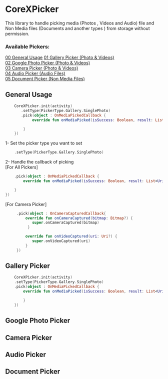 # CoreXPicker

This library to handle picking media (Photos , Videos and Audio) file and Non Media files (Documents
and another types ) from storage without permission.

### Available Pickers:

[00 General Usage](#general-usage)
[01 Gallery Picker (Photo & Videos)](#gallery-picker)<br/>
[02 Google Photo Picker (Photo & Videos)](#google-photo-picker)<br/>
[03 Camera Picker (Photo & Videos)](#camera-picker)<br/>
[04 Audio Picker (Audio Files)](#audio-picker)<br/>
[05 Document Picker (Non Media Files)](#document-picker)<br/>

## General Usage

```kotlin
    CoreXPicker.init(activity)
       .setType(PickerType.Gallery.SinglePhoto)
       .pick(object : OnMediaPickedCallback {
            override fun onMediaPicked(isSuccess: Boolean, result: List<Uri?>) {

        }
    })
```

1- Set the picker type you want to set 
```kotlin
    .setType(PickerType.Gallery.SinglePhoto)
```

2- Handle the callback of picking
<br/> [For All Pickers]
```kotlin
    .pick(object : OnMediaPickedCallback {
        override fun onMediaPicked(isSuccess: Boolean, result: List<Uri?>) {

    }
})

```
[For Camera Picker]
```kotlin
     .pick(object : OnCameraCapturedCallback{
         override fun onCameraCaptured(bitmap: Bitmap?) {
            super.onCameraCaptured(bitmap)
          }

         override fun onVideoCaptured(uri: Uri?) {
            super.onVideoCaptured(uri)
         }
     })
```

## Gallery Picker

```kotlin
    CoreXPicker.init(activity)
    .setType(PickerType.Gallery.SinglePhoto)
    .pick(object : OnMediaPickedCallback {
        override fun onMediaPicked(isSuccess: Boolean, result: List<Uri?>) {

        }
    })
```

## Google Photo Picker

## Camera Picker

## Audio Picker

## Document Picker
